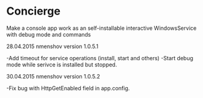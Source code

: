 # Concierge
Make a console app work as an self-installable interactive WindowsService with debug mode and commands


28.04.2015 nmenshov version 1.0.5.1

-Add timeout for service operations (install, start and others)
-Start debug mode while serivce is installed but stopped.

30.04.2015 nmenshov version 1.0.5.2

-Fix bug with HttpGetEnabled field in app.config.
